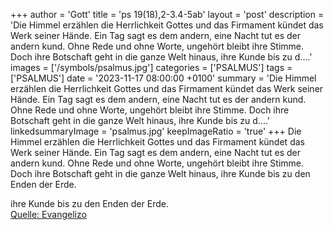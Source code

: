 +++
author = 'Gott'
title = 'ps 19(18),2-3.4-5ab'
layout = 'post'
description = 'Die Himmel erzählen die Herrlichkeit Gottes und das Firmament kündet das Werk seiner Hände. Ein Tag sagt es dem andern, eine Nacht tut es der andern kund. Ohne Rede und ohne Worte, ungehört bleibt ihre Stimme. Doch ihre Botschaft geht in die ganze Welt hinaus, ihre Kunde bis zu d....'
images = ['/symbols/psalmus.jpg']
categories = ['PSALMUS']
tags = ['PSALMUS']
date = '2023-11-17 08:00:00 +0100'
summary = 'Die Himmel erzählen die Herrlichkeit Gottes und das Firmament kündet das Werk seiner Hände. Ein Tag sagt es dem andern, eine Nacht tut es der andern kund. Ohne Rede und ohne Worte, ungehört bleibt ihre Stimme. Doch ihre Botschaft geht in die ganze Welt hinaus, ihre Kunde bis zu d....'
linkedsummaryImage = 'psalmus.jpg'
keepImageRatio = 'true'
+++
Die Himmel erzählen die Herrlichkeit Gottes und das Firmament kündet das Werk seiner Hände.
Ein Tag sagt es dem andern, eine Nacht tut es der andern kund.
Ohne Rede und ohne Worte, ungehört bleibt ihre Stimme.
Doch ihre Botschaft geht in die ganze Welt hinaus, ihre Kunde bis zu den Enden der Erde.<!--more--> 

ihre Kunde bis zu den Enden der Erde.<br> [Quelle: Evangelizo](https://evangeliumtagfuertag.org/DE/gospel)